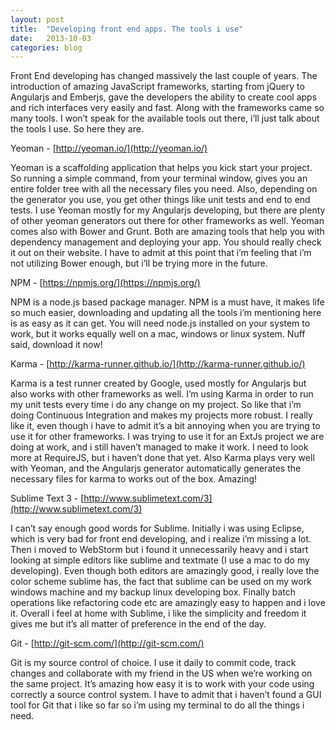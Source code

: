 ```yaml
---
layout: post
title:  "Developing front end apps. The tools i use"
date:   2013-10-03
categories: blog
---
```

Front End developing has changed massively the last couple of years. The introduction of amazing JavaScript frameworks, starting from jQuery to Angularjs and Emberjs, gave the developers the ability to create cool apps and rich interfaces very easily and fast. Along with the frameworks came so many tools. I won’t speak for the available tools out there, i’ll just talk about the tools I use. So here they are. 

Yeoman - [http://yeoman.io/](http://yeoman.io/)

Yeoman is a scaffolding application that helps you kick start your project. So running a simple command, from your terminal window, gives you an entire folder tree with all the necessary files you need. Also, depending on the generator you use, you get other things like unit tests and end to end tests. I use Yeoman mostly for my Angularjs developing, but there are plenty of other yeoman generators out there for other frameworks as well. Yeoman comes also with Bower and Grunt. Both are amazing tools that help you with dependency management and deploying your app. You should really check it out on their website. I have to admit at this point that i’m feeling that i’m not utilizing Bower enough, but i’ll be trying more in the future.

NPM - [https://npmjs.org/](https://npmjs.org/)

NPM is a node.js based package manager. NPM is a must have, it makes life so much easier, downloading and updating all the tools i’m mentioning here is as easy as it can get. You will need node.js installed on your system to work, but it works equally well on a mac, windows or linux system. Nuff said, download it now!

Karma - [http://karma-runner.github.io/](http://karma-runner.github.io/)

Karma is a test runner created by Google, used mostly for Angularjs but also works with other frameworks as well. I’m using Karma in order to run my unit tests every time i do any change on my project. So like that i’m doing Continuous Integration and makes my projects more robust. I really like it, even though i have to admit it’s a bit annoying when you are trying to use it for other frameworks. I was trying to use it for an ExtJs project we are doing at work, and i still haven’t managed to make it work. I need to look more at RequireJS, but i haven’t done that yet. Also Karma plays very well with Yeoman, and the Angularjs generator automatically generates the necessary files for karma to works out of the box. Amazing!

Sublime Text 3 - [http://www.sublimetext.com/3](http://www.sublimetext.com/3)

I can’t say enough good words for Sublime. Initially i was using Eclipse, which is very bad for front end developing, and i realize i’m missing a lot. Then i moved to WebStorm but i found it unnecessarily heavy and i start looking at simple editors like sublime and textmate (I use a mac to do my developing). Even though both editors are amazingly good, i really love the color scheme sublime has, the fact that sublime can be used on my work windows machine and my backup linux developing box. Finally batch operations like refactoring code etc are amazingly easy to happen and i love it. Overall i feel at home with Sublime, i like the simplicity and freedom it gives me but it’s all matter of preference in the end of the day.

Git - [http://git-scm.com/](http://git-scm.com/)

Git is my source control of choice. I use it daily to commit code, track changes and collaborate with my friend in the US when we’re working on the same project. It’s amazing how easy it is to work with your code using correctly a source control system. I have to admit that i haven’t found a GUI tool for Git that i like so far so i’m using my terminal to do all the things i need.